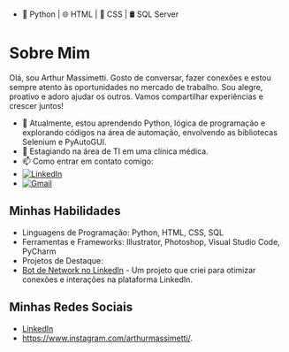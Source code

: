 - 🐍 Python | 🌐 HTML | 🎨 CSS | 🛢️ SQL Server
 
# Sobre Mim

Olá, sou Arthur Massimetti. Gosto de conversar, fazer conexões e estou sempre atento às oportunidades no mercado de trabalho. Sou alegre, proativo e adoro ajudar os outros. Vamos compartilhar experiências e crescer juntos!



- 🌱 Atualmente, estou aprendendo Python, lógica de programação e explorando códigos na área de automação, envolvendo as bibliotecas Selenium e PyAutoGUI.
- 💼 Estagiando na área de TI em uma clínica médica.
- 📫 Como entrar em contato comigo:
- [![LinkedIn](https://img.shields.io/badge/LinkedIn-0077B5?style=for-the-badge&logo=linkedin&logoColor=white)](https://bit.ly/464Q9yO)
- [![Gmail](https://img.shields.io/badge/Gmail-D14836?style=for-the-badge&logo=gmail&logoColor=white)](mailto:arthursartori27@gmail.com)



## Minhas Habilidades

- Linguagens de Programação: Python, HTML, CSS, SQL
- Ferramentas e Frameworks: Illustrator, Photoshop, Visual Studio Code, PyCharm
- Projetos de Destaque:
- [Bot de Network no LinkedIn](https://github.com/arthurmassimetti/BOTLINKEDIN) - Um projeto que criei para otimizar conexões e interações na plataforma LinkedIn.


## Minhas Redes Sociais

- [LinkedIn](https://bit.ly/464Q9yO)
- https://www.instagram.com/arthurmassimetti/.





